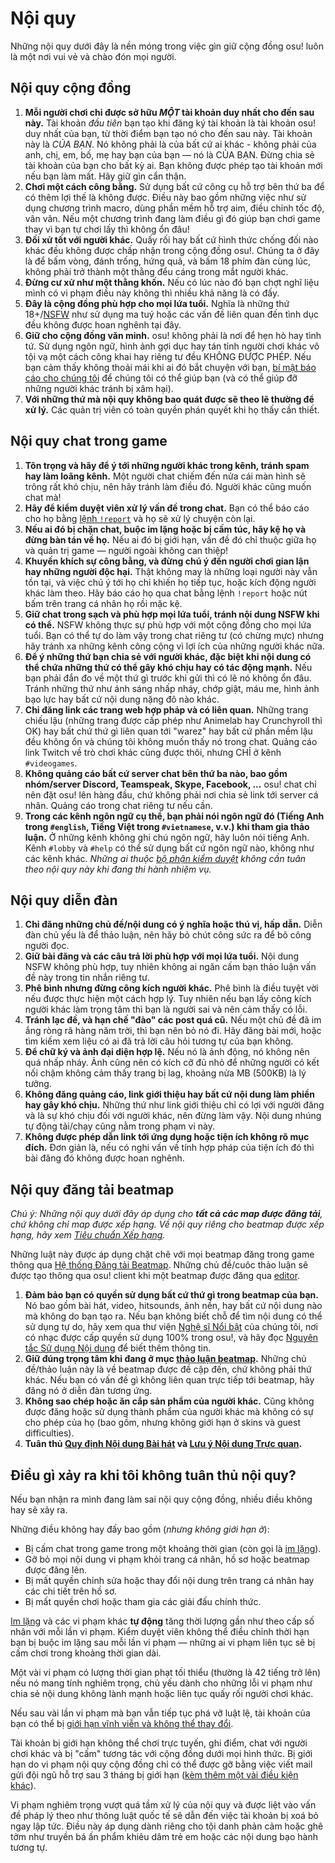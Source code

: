 # Nội quy

Những nội quy dưới đây là nền móng trong việc gìn giữ cộng đồng osu! luôn là một nơi vui vẻ và chào đón mọi người.

## Nội quy cộng đồng

1. **Mỗi người chơi chỉ được sở hữu *MỘT* tài khoản duy nhất cho đến sau này.** Tài khoản *đầu tiên* bạn tạo khi đăng ký tài khoản là tài khoản osu! duy nhất của bạn, từ thời điểm bạn tạo nó cho đến sau này. Tài khoản này là *CỦA BẠN*. Nó không phải là của bất cứ ai khác - không phải của anh, chị, em, bố, mẹ hay bạn của bạn — nó là CỦA BẠN. Đừng chia sẻ tài khoản của bạn cho bất kỳ ai. Bạn không được phép tạo tài khoản mới nếu bạn làm mất. Hãy giữ gìn cẩn thận.
2. **Chơi một cách công bằng.** Sử dụng bất cứ công cụ hỗ trợ bên thứ ba để có thêm lợi thế là không được. Điều này bao gồm những việc như sử dụng chương trình macro, dùng phần mềm hỗ trợ aim, điều chỉnh tốc độ, vân vân. Nếu một chương trình đang làm điều gì đó giúp bạn chơi game thay vì bạn tự chơi lấy thì không ổn đâu!
3. **Đối xử tốt với người khác.** Quấy rối hay bất cứ hình thức chống đối nào khác đều không được chấp nhận trong cộng đồng osu!. Chúng ta ở đây là để bấm vòng, đánh trống, hứng quả, và bấm 18 phím đàn cùng lúc, không phải trở thành một thằng đểu cáng trong mắt người khác.
4. **Đừng cư xử như một thằng khốn.** Nếu có lúc nào đó bạn chợt nghĩ liệu mình có vi phạm điều này không thì nhiều khả năng là có đấy.
5. **Đây là cộng đồng phù hợp cho mọi lứa tuổi.** Nghĩa là những thứ 18+/[NSFW](https://vi.wikipedia.org/wiki/NSFW) như sử dụng ma tuý hoặc các vấn đề liên quan đến tình dục đều không được hoan nghênh tại đây.
6. **Giữ cho cộng đồng văn minh.** osu! không phải là nơi để hẹn hò hay tình tứ. Sử dụng ngôn ngữ, hình ảnh gợi dục hay tán tỉnh người chơi khác vô tội vạ một cách công khai hay riêng tư đều KHÔNG ĐƯỢC PHÉP. Nếu bạn cảm thấy không thoải mái khi ai đó bắt chuyện với bạn, [bí mật báo cáo cho chúng tôi](/wiki/Reporting_bad_behaviour/Abuse) để chúng tôi có thể giúp bạn (và có thể giúp đỡ những người khác tránh bị xâm hại).
7. **Với những thứ mà nội quy không bao quát được sẽ theo lẽ thường để xử lý.** Các quản trị viên có toàn quyền phán quyết khi họ thấy cần thiết.

## Nội quy chat trong game

1. **Tôn trọng và hãy để ý tới những người khác trong kênh, tránh spam hay làm loãng kênh.** Một người chat chiếm đến nửa cái màn hình sẽ trông rất khó chịu, nên hãy tránh làm điều đó. Người khác cũng muốn chat mà!
2. **Hãy để kiểm duyệt viên xử lý vấn đề trong chat.** Bạn có thể báo cáo cho họ bằng [lệnh `!report`](/wiki/Reporting_bad_behaviour) và họ sẽ xử lý chuyện còn lại.
3. **Nếu ai đó bị chặn chat, buộc im lặng hoặc bị cấm túc, hãy kệ họ và đừng bàn tán về họ.** Nếu ai đó bị giới hạn, vấn đề đó chỉ thuộc giữa họ và quản trị game — người ngoài không can thiệp!
4. **Khuyến khích sự công bằng, và đừng chú ý đến người chơi gian lận hay những người độc hại.** Thật không may là những loại người này vẫn tồn tại, và việc chú ý tới họ chỉ khiến họ tiếp tục, hoặc kích động người khác làm theo. Hãy báo cáo họ qua chat bằng lệnh `!report` hoặc nút bấm trên trang cá nhân họ rồi mặc kệ.
5. **Giữ chat trong sạch và phù hợp mọi lứa tuổi, tránh nội dung NSFW khi có thể.** NSFW không thực sự phù hợp với một cộng đồng cho mọi lứa tuổi. Bạn có thể tự do làm vậy trong chat riêng tư (có chừng mực) nhưng hãy tránh xa những kênh công cộng vì lợi ích của những người khác nữa.
6. **Để ý những thứ bạn chia sẻ với người khác, đặc biệt khi nội dung có thể chứa những thứ có thể gây khó chịu hay có tác động mạnh.** Nếu bạn phải đắn đo về một thứ gì trước khi gửi thì có lẽ nó không ổn đâu. Tránh những thứ như ánh sáng nhấp nháy, chớp giật, máu me, hình ảnh bạo lực hay bất cứ nội dung nặng đô nào khác.
7. **Chỉ đăng link các trang web hợp pháp và có liên quan.** Những trang chiếu lậu (những trang được cấp phép như Animelab hay Crunchyroll thì OK) hay bất chứ thứ gì liên quan tới "warez" hay bất cứ phần mềm lậu đều không ổn và chúng tôi không muốn thấy nó trong chat. Quảng cáo link Twitch về trò chơi khác cũng được thôi, nhưng CHỈ ở kênh `#videogames`.
8. **Không quảng cáo bất cứ server chat bên thứ ba nào, bao gồm nhóm/server Discord, Teamspeak, Skype, Facebook, ...** osu! chat chỉ nên đặt osu! lên hàng đầu, chứ không phải nơi chia sẻ link tới server cá nhân. Quảng cáo trong chat riêng tư nếu cần.
9. **Trong các kênh ngôn ngữ cụ thể, bạn phải nói ngôn ngữ đó (Tiếng Anh trong `#english`, Tiếng Việt trong `#vietnamese`, v.v.) khi tham gia thảo luận.** Ở những kênh không ghi chú ngôn ngữ, hãy luôn nói tiếng Anh. Kênh `#lobby` và `#help` có thể sử dụng bất cứ ngôn ngữ nào, không như các kênh khác. *Những ai thuộc [bộ phận kiểm duyệt](/wiki/People/Global_Moderation_Team) không cần tuân theo nội quy này khi đang thi hành nhiệm vụ.*

## Nội quy diễn đàn

1. **Chỉ đăng những chủ đề/nội dung có ý nghĩa hoặc thú vị, hấp dẫn.** Diễn đàn chủ yếu là để thảo luận, nên hãy bỏ chút công sức ra để bõ công người đọc.
2. **Giữ bài đăng và các câu trả lời phù hợp với mọi lứa tuổi.** Nội dung NSFW không phù hợp, tuy nhiên không ai ngăn cấm bạn thảo luận vấn đề này trong tin nhắn riêng tư.
3. **Phê bình nhưng đừng công kích người khác.** Phê bình là điều tuyệt vời nếu được thực hiện một cách hợp lý. Tuy nhiên nếu bạn lấy công kích người khác làm trọng tâm thì bạn là người sai và nên cảm thấy có lỗi.
4. **Tránh lạc đề, và hạn chế "đào" các post quá cũ.** Nếu một chủ đề đã im ắng ròng rã hàng năm trời, thì bạn nên bỏ nó đi. Hãy đăng bài mới, hoặc tìm kiếm xem liệu có ai đã trả lời câu hỏi tương tự của bạn không.
5. **Để chữ ký và ảnh đại diện hợp lệ.** Nếu nó là ảnh động, nó không nên quá nhấp nháy. Ảnh cũng nên có kích cỡ đủ nhỏ để những người có kết nối chậm không cảm thấy trang bị lag, khoảng nửa MB (500KB) là lý tưởng.
6. **Không đăng quảng cáo, link giới thiệu hay bất cứ nội dung làm phiền hay gây khó chịu.** Những thứ như link giới thiệu chỉ có lợi với người đăng và là sự khó chịu đối với người khác, nên đừng làm vậy. Nội dung nhúng tự động tải/chạy cũng nằm trong phạm vi này.
7. **Không được phép dẫn link tới ứng dụng hoặc tiện ích không rõ mục đích.** Đơn giản là, nếu có nghi vấn về tính hợp pháp của tiện ích đó thì bài đăng đó không được hoan nghênh.

## Nội quy đăng tải beatmap

*Chú ý: Những nội quy dưới đây áp dụng cho **tất cả các map được đăng tải**, chứ không chỉ map được xếp hạng. Về nội quy riêng cho beatmap được xếp hạng, hãy xem [Tiêu chuẩn Xếp hạng](/wiki/Ranking_criteria).*

Những luật này được áp dụng chặt chẽ với mọi beatmap đăng trong game thông qua [Hệ thống Đăng tải Beatmap](/wiki/Beatmapping/Beatmap_submission). Những chủ đề/cuôc thảo luận sẽ được tạo thông qua osu! client khi một beatmap được đăng qua [editor](/wiki/Client/Beatmap_editor).

1. **Đảm bảo bạn có quyền sử dụng bất cứ thứ gì trong beatmap của bạn.** Nó bao gồm bài hát, video, hitsounds, ảnh nền, hay bất cứ nội dung nào mà không do bạn tạo ra. Nếu bạn không biết chỗ để tìm nội dung có thể sử dụng tự do, hãy xem qua thư viện [Nghệ sĩ Nổi bật](https://osu.ppy.sh/beatmaps/artists) của chúng tôi, nơi có nhạc được cấp quyền sử dụng 100% trong osu!, và hãy đọc [Nguyên tắc Sử dụng Nội dung](Content_Usage_Guidelines) để biết thêm thông tin.
2. **Giữ đúng trọng tâm khi đang ở mục [thảo luận beatmap](/wiki/Beatmap_discussion).** Những chủ đề/thảo luận này là về beatmap được đề cập đến, chứ không phải thứ khác. Nếu bạn có vấn đề gì không liên quan trực tiếp tới beatmap, hãy đăng nó ở diễn đàn tương ứng.
3. **Không sao chép hoặc ăn cắp sản phẩm của người khác.** Cũng không được đăng hoặc sử dụng thành phẩm của người khác mà không có sự cho phép của họ (bao gồm, nhưng không giới hạn ở skins và guest difficulties).
4. **Tuân thủ [Quy định Nội dung Bài hát](Song_Content_Rules) và [Lưu ý Nội dung Trực quan](Visual_Content_Considerations).**

## Điều gì xảy ra khi tôi không tuân thủ nội quy?

Nếu bạn nhận ra mình đang làm sai nội quy cộng đồng, nhiều điều không hay sẽ xảy ra.

Những điều không hay đấy bao gồm (*nhưng không giới hạn ở*):

- Bị cấm chat trong game trong một khoảng thời gian (còn gọi là [im lặng](/wiki/Silence)).
- Gỡ bỏ mọi nội dung vi phạm khỏi trang cá nhân, hồ sơ hoặc beatmap được đăng lên.
- Bị mất quyền chỉnh sửa hoặc thay đổi nội dung trên trang cá nhân hay các chi tiết trên hồ sơ.
- Bị mất quyền chơi hoặc tham gia các giải đấu chính thức.

[Im lặng](/wiki/Silence) và các vi phạm khác **tự động** tăng thời lượng gần như theo cấp số nhân với mỗi lần vi phạm. Kiểm duyệt viên không thể điều chỉnh thời hạn bạn bị buộc im lặng sau mỗi lần vi phạm — những ai vi phạm liên tục sẽ bị cấm chơi trong khoảng thời gian dài.

Một vài vi phạm có lượng thời gian phạt tối thiểu (thường là 42 tiếng trở lên) nếu nó mang tính nghiêm trọng, chủ yếu dành cho những lỗi vi phạm như chia sẻ nội dung không lành mạnh hoặc liên tục quấy rối người chơi khác.

Nếu sau vài lần vi phạm mà bạn vẫn tiếp tục phá vỡ luật lệ, tài khoản của bạn có thể bị [giới hạn vĩnh viễn và không thể thay đổi](/wiki/Help_centre/Account_restrictions).

Tài khoản bị giới hạn không thể chơi trực tuyến, ghi điểm, chat với người chơi khác và bị "cấm" tương tác với cộng đồng dưới mọi hình thức. Bị giới hạn do vi phạm nội quy cộng đồng chỉ có thể được gỡ bằng việc viết mail gửi đội ngũ hỗ trợ sau 3 tháng bị giới hạn ([kèm thêm một vài điều kiện khác](/wiki/Help_centre/Account_restrictions#reasons)).

Vi phạm nghiêm trọng vượt quá tầm xử lý của nội quy và được liệt vào vấn đề pháp lý theo như thông luật quốc tế sẽ dẫn đến việc tài khoản bị xoá bỏ ngay lập tức. Điều này áp dụng dành riêng cho tội danh phản cảm hoặc ghê tởm như truyền bá ấn phẩm khiêu dâm trẻ em hoặc các nội dung bạo hành tương tự.
